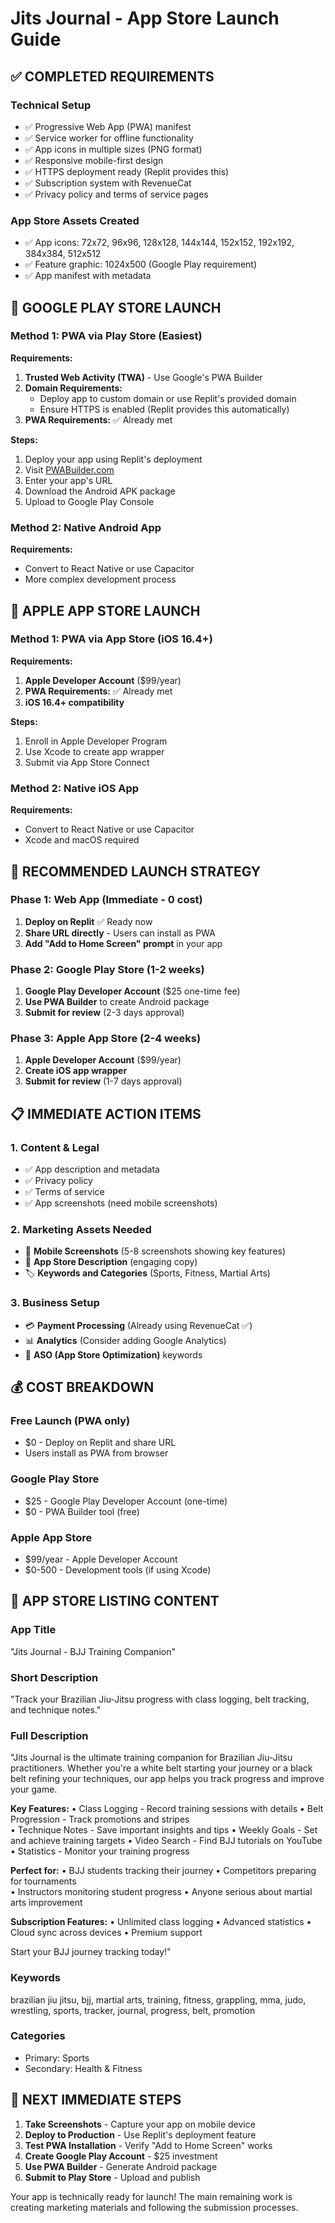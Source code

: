 # Jits Journal - App Store Launch Guide

## ✅ COMPLETED REQUIREMENTS

### Technical Setup
- ✅ Progressive Web App (PWA) manifest
- ✅ Service worker for offline functionality
- ✅ App icons in multiple sizes (PNG format)
- ✅ Responsive mobile-first design
- ✅ HTTPS deployment ready (Replit provides this)
- ✅ Subscription system with RevenueCat
- ✅ Privacy policy and terms of service pages

### App Store Assets Created
- ✅ App icons: 72x72, 96x96, 128x128, 144x144, 152x152, 192x192, 384x384, 512x512
- ✅ Feature graphic: 1024x500 (Google Play requirement)
- ✅ App manifest with metadata

## 📱 GOOGLE PLAY STORE LAUNCH

### Method 1: PWA via Play Store (Easiest)
**Requirements:**
1. **Trusted Web Activity (TWA)** - Use Google's PWA Builder
2. **Domain Requirements:**
   - Deploy app to custom domain or use Replit's provided domain
   - Ensure HTTPS is enabled (Replit provides this automatically)
3. **PWA Requirements:** ✅ Already met

**Steps:**
1. Deploy your app using Replit's deployment
2. Visit [PWABuilder.com](https://www.pwabuilder.com/)
3. Enter your app's URL
4. Download the Android APK package
5. Upload to Google Play Console

### Method 2: Native Android App
**Requirements:**
- Convert to React Native or use Capacitor
- More complex development process

## 🍎 APPLE APP STORE LAUNCH

### Method 1: PWA via App Store (iOS 16.4+)
**Requirements:**
1. **Apple Developer Account** ($99/year)
2. **PWA Requirements:** ✅ Already met
3. **iOS 16.4+ compatibility**

**Steps:**
1. Enroll in Apple Developer Program
2. Use Xcode to create app wrapper
3. Submit via App Store Connect

### Method 2: Native iOS App
**Requirements:**
- Convert to React Native or use Capacitor
- Xcode and macOS required

## 🚀 RECOMMENDED LAUNCH STRATEGY

### Phase 1: Web App (Immediate - 0 cost)
1. **Deploy on Replit** ✅ Ready now
2. **Share URL directly** - Users can install as PWA
3. **Add "Add to Home Screen" prompt** in your app

### Phase 2: Google Play Store (1-2 weeks)
1. **Google Play Developer Account** ($25 one-time fee)
2. **Use PWA Builder** to create Android package
3. **Submit for review** (2-3 days approval)

### Phase 3: Apple App Store (2-4 weeks)
1. **Apple Developer Account** ($99/year)
2. **Create iOS app wrapper**
3. **Submit for review** (1-7 days approval)

## 📋 IMMEDIATE ACTION ITEMS

### 1. Content & Legal
- ✅ App description and metadata
- ✅ Privacy policy
- ✅ Terms of service
- ✅ App screenshots (need mobile screenshots)

### 2. Marketing Assets Needed
- 📱 **Mobile Screenshots** (5-8 screenshots showing key features)
- 🎯 **App Store Description** (engaging copy)
- 🏷️ **Keywords and Categories** (Sports, Fitness, Martial Arts)

### 3. Business Setup
- 💳 **Payment Processing** (Already using RevenueCat ✅)
- 📊 **Analytics** (Consider adding Google Analytics)
- 🎯 **ASO (App Store Optimization)** keywords

## 💰 COST BREAKDOWN

### Free Launch (PWA only)
- $0 - Deploy on Replit and share URL
- Users install as PWA from browser

### Google Play Store
- $25 - Google Play Developer Account (one-time)
- $0 - PWA Builder tool (free)

### Apple App Store  
- $99/year - Apple Developer Account
- $0-500 - Development tools (if using Xcode)

## 📝 APP STORE LISTING CONTENT

### App Title
"Jits Journal - BJJ Training Companion"

### Short Description
"Track your Brazilian Jiu-Jitsu progress with class logging, belt tracking, and technique notes."

### Full Description
"Jits Journal is the ultimate training companion for Brazilian Jiu-Jitsu practitioners. Whether you're a white belt starting your journey or a black belt refining your techniques, our app helps you track progress and improve your game.

**Key Features:**
• Class Logging - Record training sessions with details
• Belt Progression - Track promotions and stripes  
• Technique Notes - Save important insights and tips
• Weekly Goals - Set and achieve training targets
• Video Search - Find BJJ tutorials on YouTube
• Statistics - Monitor your training progress

**Perfect for:**
• BJJ students tracking their journey
• Competitors preparing for tournaments  
• Instructors monitoring student progress
• Anyone serious about martial arts improvement

**Subscription Features:**
• Unlimited class logging
• Advanced statistics
• Cloud sync across devices
• Premium support

Start your BJJ journey tracking today!"

### Keywords
brazilian jiu jitsu, bjj, martial arts, training, fitness, grappling, mma, judo, wrestling, sports, tracker, journal, progress, belt, promotion

### Categories
- Primary: Sports
- Secondary: Health & Fitness

## 🎯 NEXT IMMEDIATE STEPS

1. **Take Screenshots** - Capture your app on mobile device
2. **Deploy to Production** - Use Replit's deployment feature  
3. **Test PWA Installation** - Verify "Add to Home Screen" works
4. **Create Google Play Account** - $25 investment
5. **Use PWA Builder** - Generate Android package
6. **Submit to Play Store** - Upload and publish

Your app is technically ready for launch! The main remaining work is creating marketing materials and following the submission processes.